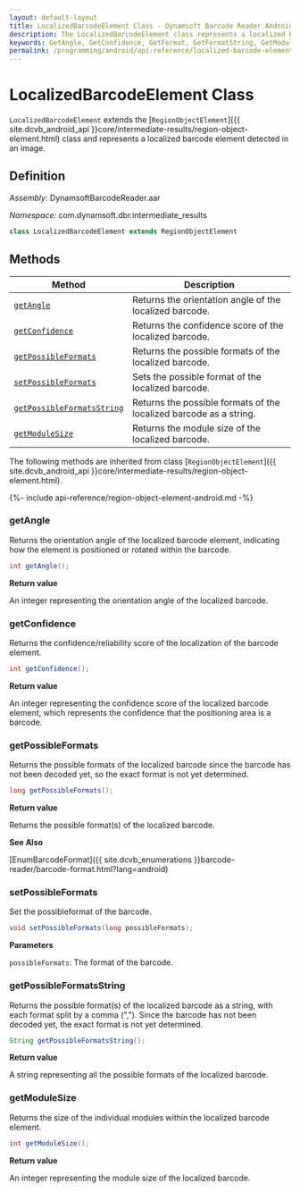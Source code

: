 ```yaml
---
layout: default-layout
title: LocalizedBarcodeElement Class - Dynamsoft Barcode Reader Android Edition
description: The LocalizedBarcodeElement class represents a localized barcode element detected in an image. It is inherited from RegionObjectElement class.
keywords: GetAngle, GetConfidence, GetFormat, GetFormatString, GetModuleSize, LocalizedBarcodeElement, api reference
permalink: /programming/android/api-reference/localized-barcode-element.html
---
```


# LocalizedBarcodeElement Class

`LocalizedBarcodeElement` extends the [`RegionObjectElement`]({{ site.dcvb_android_api }}core/intermediate-results/region-object-element.html) class and represents a localized barcode element detected in an image.

## Definition

*Assembly:* DynamsoftBarcodeReader.aar

*Namespace:* com.dynamsoft.dbr.intermediate_results

```java
class LocalizedBarcodeElement extends RegionObjectElement
```

## Methods

| Method | Description |
|--------|-------------|
| [`getAngle`](#getangle) | Returns the orientation angle of the localized barcode. |
| [`getConfidence`](#getconfidence) | Returns the confidence score of the localized barcode. |
| [`getPossibleFormats`](#getpossibleformats) | Returns the possible formats of the localized barcode. |
| [`setPossibleFormats`](#setpossibleformats) | Sets the possible format of the localized barcode. |
| [`getPossibleFormatsString`](#getpossibleformatsstring) | Returns the possible formats of the localized barcode as a string. |
| [`getModuleSize`](#getmodulesize) | Returns the module size of the localized barcode. |

The following methods are inherited from class [`RegionObjectElement`]({{ site.dcvb_android_api }}core/intermediate-results/region-object-element.html).

{%- include api-reference/region-object-element-android.md -%}

### getAngle

Returns the orientation angle of the localized barcode element, indicating how the element is positioned or rotated within the barcode.

```java
int getAngle();
```

**Return value**

An integer representing the orientation angle of the localized barcode.

### getConfidence

Returns the confidence/reliability score of the localization of the barcode element.

```java
int getConfidence();
```

**Return value**

An integer representing the confidence score of the localized barcode element, which represents the confidence that the positioning area is a barcode.

### getPossibleFormats

Returns the possible formats of the localized barcode since the barcode has not been decoded yet, so the exact format is not yet determined.

```java
long getPossibleFormats();
```

**Return value**

Returns the possible format(s) of the localized barcode.

**See Also**

[EnumBarcodeFormat]({{ site.dcvb_enumerations }}barcode-reader/barcode-format.html?lang=android)

### setPossibleFormats

Set the possibleformat of the barcode.

```java
void setPossibleFormats(long possibleFormats);
```

**Parameters**

`possibleFormats`: The format of the barcode.

### getPossibleFormatsString

Returns the possible format(s) of the localized barcode as a string, with each format split by a comma (","). Since the barcode has not been decoded yet, the exact format is not yet determined.

```java
String getPossibleFormatsString();
```

**Return value**

A string representing all the possible formats of the localized barcode.

### getModuleSize

Returns the size of the individual modules within the localized barcode element.

```java
int getModuleSize();
```

**Return value**

An integer representing the module size of the localized barcode.
